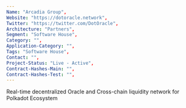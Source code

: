 ```yaml
--- 
Name: "Arcadia Group", 
Website: "https://dotoracle.network", 
Twitter: "https://twitter.com/DotOracle", 
Architecture: "Partners",
Segment: "Software House",
Category: "",
Application-Category: "",
Tags: "Software House",
Contact: "",
Project-Status: "Live - Active",
Contract-Hashes-Main: "",
Contract-Hashes-Test: "",
--- 
```

<!--lang:en--> 
Real-time decentralized Oracle and Cross-chain liquidity network for Polkadot Ecosystem
<!--lang:es--] 
Oracle descentralizado en tiempo real y red de liquidez entre cadenas para Polkadot Ecosystem
<!--lang:de--] 
Dezentralisiertes Oracle- und Cross-Chain-Liquiditätsnetzwerk in Echtzeit für das Polkadot-Ökosystem
<!--lang:fr--] 
Oracle décentralisé en temps réel et réseau de liquidité inter-chaînes pour l'écosystème Polkadot
<!--lang:pl--] 
Zdecentralizowana w czasie rzeczywistym sieć Oracle i Cross-chain dla ekosystemu Polkadot
<!--lang:uk--] 
Децентралізована Oracle у реальному часі та міжланцюгова мережа ліквідності для екосистеми Polkadot
[!--lang:*--> 
